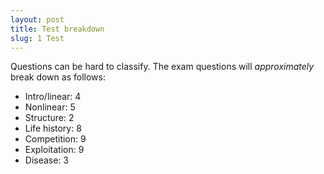 ```yaml
---
layout: post
title: Test breakdown
slug: 1 Test
---
```


Questions can be hard to classify. The exam questions will _approximately_ break down as follows:

* Intro/linear: 4
* Nonlinear: 5
* Structure: 2
* Life history: 8
* Competition: 9
* Exploitation: 9
* Disease: 3
